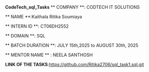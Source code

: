 **CodeTech_sql_Tasks**
** COMPANY **: CODTECH IT SOLUTIONS

** NAME **:Kaithala Ritika Soumiaya

** INTERN ID **: CT06DH2552

** DOMAIN **: SQL

** BATCH DURATION **: JULY 15th,2025 to AUGUST 30th, 2025

** MENTOR NAME ** : NEELA SANTHOSH

**LINK OF THE TASKS**:https://github.com/Ritika2706/sql_task1.sql.git
